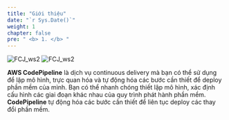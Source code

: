 ```yaml
---
title: "Giới thiệu"
date: "`r Sys.Date()`"
weight: 1
chapter: false
pre: " <b> 1. </b> "
---
```


![FCJ_ws2](/images/1.introduce/1.png)
![FCJ_ws2](/images/1.introduce/aws.png)

**AWS CodePipeline** là dịch vụ continuous delivery mà bạn có thể sử dụng để lập mô hình, trực quan hóa và tự động hóa các bước cần thiết để deploy phần mềm của mình. Bạn có thể nhanh chóng thiết lập mô hình, xác định cấu hình các giai đoạn khác nhau của quy trình phát hành phần mềm. **CodePipeline** tự động hóa các bước cần thiết để liên tục deploy các thay đổi phần mềm.
